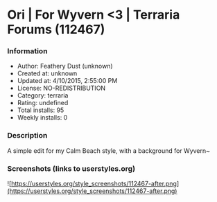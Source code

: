# Ori | For Wyvern <3 | Terraria Forums (112467)

### Information
- Author: Feathery Dust (unknown)
- Created at: unknown
- Updated at: 4/10/2015, 2:55:00 PM
- License: NO-REDISTRIBUTION
- Category: terraria
- Rating: undefined
- Total installs: 95
- Weekly installs: 0


### Description
A simple edit for my Calm Beach style, with a background for Wyvern~


### Screenshots (links to userstyles.org)
![https://userstyles.org/style_screenshots/112467-after.png](https://userstyles.org/style_screenshots/112467-after.png)


